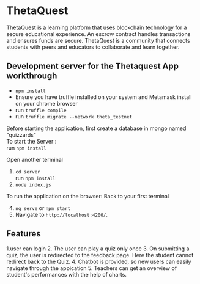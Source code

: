 # ThetaQuest

ThetaQuest is a learning platform that uses blockchain technology for a secure educational experience. An escrow contract handles transactions and ensures funds are secure. ThetaQuest is a community that connects students with peers and educators to collaborate and learn together.

## Development server for the Thetaquest App workthrough
- `npm install`
 - Ensure you have truffle installed on your system and Metamask install on your chrome browser
 - run `truffle compile`
 - run `truffle migrate --network theta_testnet`

Before starting the application, first create a database in mongo named "quizzards"
<br/>
To start the Server :
<br/>
 run ` npm install `

Open another terminal
1. `cd server`<br/>
run ` npm install `
2. `node index.js`
   <br/>
 

To run the application on the browser: Back to your first terminal<br/>


4. ` ng serve ` or ` npm start ` <br/>
5. Navigate to `http://localhost:4200/`.

## Features

<!-- 1. Used JWT for login -->
1.user can login
2. The user can play a quiz only once
3. On submitting a quiz, the user is redirected to the feedback page. Here the student cannot redirect back to the Quiz.
4. Chatbot is provided, so new users can easily navigate through the appication
5. Teachers can get an overview of student's performances with the help of charts.


